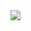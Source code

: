 

  <img style="-webkit-user-select: none;margin: auto;background-color: hsl(0, 0%, 90%);transition: background-color 300ms;" src="http://helydev.com/banners/915692386930282527/banner.png">

